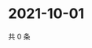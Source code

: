 # 2021-10-01

共 0 条

<!-- BEGIN WEIBO -->
<!-- 最后更新时间 Fri Oct 01 2021 20:21:34 GMT+0800 (China Standard Time) -->

<!-- END WEIBO -->
